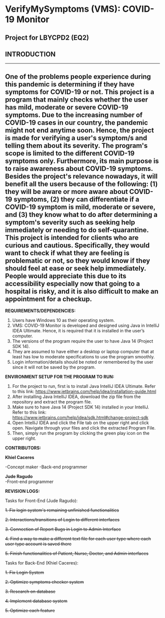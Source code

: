 # VerifyMySymptoms (VMS): COVID-19 Monitor
Project for LBYCPD2 (EQ2)
-----------------------------------------------------------------------------------------------------
## INTRODUCTION
-----------------------------------------------------------------------------------------------------
One of the problems people experience during this pandemic is determining if they have symptoms for 
COVID-19 or not. This project is a program that mainly checks whether the user has mild, moderate or 
severe COVID-19 symptoms. Due to the increasing number of COVID-19 cases in our country, the pandemic
might not end anytime soon. Hence, the project is made for verifying a user's symptom/s and telling 
them about its severity. The program's scope is limited to the different COVID-19 symptoms only. 
Furthermore, its main purpose is to raise awareness about COVID-19 symptoms. Besides the project's 
relevance nowadays, it will benefit all the users because of the following: (1) they will be aware or 
more aware about COVID-19 symptoms, (2) they can differentiate if a COVID-19 symptom is mild, moderate 
or severe, and (3) they know what to do after determining a symptom's severity such as seeking help 
immediately or needing to do self-quarantine. This project is intended for clients who are curious 
and cautious. Specifically, they would want to check if what they are feeling is problematic or not,
so they would know if they should feel at ease or seek help immediately. People would appreciate this
due to its accessibility especially now that going to a hospital is risky, and it is also difficult 
to make an appointment for a checkup.
-----------------------------------------------------------------------------------------------------
**REQUIREMENTS/DEPENDENCIES:**
1. Users have Windows 10 as their operating system.
2. VMS: COVID-19 Monitor is developed and designed using Java in IntelliJ IDEA Ultimate. Hence, it is required that it is installed in the user’s computer.
3. The versions of the program require the user to have Java 14 (Project SDK 14).
4. They are assumed to have either a desktop or laptop computer that at least has low to moderate specifications to use the program smoothly.
5. Login information/details should be noted or remembered by the user since it will not be saved by the program.

**ENVIRONMENT SETUP FOR THE PROGRAM TO RUN:**
1. For the project to run, first is to install Java IntelliJ IDEA Ultimate. Refer to this link: https://www.jetbrains.com/help/idea/installation-guide.html
2. After installing Java IntelliJ IDEA, download the zip file from the repository and extract the program file.
3. Make sure to have Java 14 (Project SDK 14) installed in your IntelliJ. Refer to this link: https://www.jetbrains.com/help/idea/sdk.html#change-project-sdk
4. Open IntelliJ IDEA and click the File tab on the upper right and click open. Navigate through your files and click the extracted Program File.
5. Then, simply run the program by clicking the green play icon on the upper right.

**CONTRIBUTORS:**

**Khiel Caceres** 

-Concept maker 
-Back-end programmer

**Jude Ragudo**  
-Front-end programmer


**REVISION LOGS:**

Tasks for Front-End (Jude Ragudo):

~~1. Fix login system's remaining unfinished functionalities~~

~~2. Interactions/transitions of Login to different interfaces~~

~~3. Connection of Report Bugs in Login to Admin Interface~~

~~4. Find a way to make a different text file for each user type where each user type account is saved there~~

~~5. Finish functionalities of Patient, Nurse, Doctor, and Admin interfaces~~

Tasks for Back-End (Khiel Caceres):

~~1. Fix Login System~~

~~2. Optimize symptoms checker system~~

~~3. Research on database~~

~~4. Implement database system~~

~~5. Optimize each feature~~
